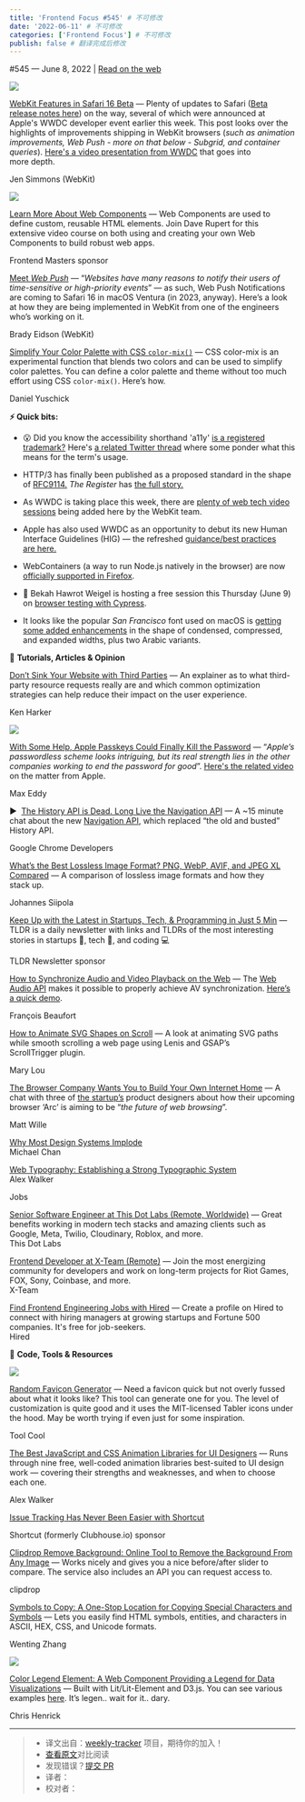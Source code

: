 ```yaml
---
title: 'Frontend Focus #545' # 不可修改
date: '2022-06-11' # 不可修改
categories: ['Frontend Focus'] # 不可修改
publish: false # 翻译完成后修改
---
```


<!--以上是预览信息，图片一张或限制百字左右，前者优先，全文请使用二级及以下标题-->
<!-- more -->

#​545 — June 8, 2022 | [Read on the web](https://frontendfoc.us/link/124513/web)

[![](https://res.cloudinary.com/cpress/image/upload/w_1280,e_sharpen:60/v1654686425/rv7uijtepx94cjo0zay2.png)](https://frontendfoc.us/link/124514/web)

[WebKit Features in Safari 16 Beta](https://frontendfoc.us/link/124514/web "webkit.org") — Plenty of updates to Safari ([Beta release notes here](https://frontendfoc.us/link/124515/web)) on the way, several of which were announced at Apple's WWDC developer event earlier this week. This post looks over the highlights of improvements shipping in WebKit browsers (_such as animation improvements, Web Push - more on that below - Subgrid, and container queries_). [Here's a video presentation from WWDC](https://frontendfoc.us/link/124516/web) that goes into more depth.

Jen Simmons (WebKit)

[![](https://copm.s3.amazonaws.com/1a015797.png)](https://frontendfoc.us/link/124517/web)

[Learn More About Web Components](https://frontendfoc.us/link/124517/web "frontendmasters.com") — Web Components are used to define custom, reusable HTML elements. Join Dave Rupert for this extensive video course on both using and creating your own Web Components to build robust web apps.

Frontend Masters sponsor

[Meet _Web Push_](https://frontendfoc.us/link/124518/web "webkit.org") — “_Websites have many reasons to notify their users of time-sensitive or high-priority events_” — as such, Web Push Notifications are coming to Safari 16 in macOS Ventura (in 2023, anyway). Here’s a look at how they are being implemented in WebKit from one of the engineers who’s working on it.

Brady Eidson (WebKit)

[Simplify Your Color Palette with CSS `color-mix()`](https://frontendfoc.us/link/124519/web "www.smashingmagazine.com") — CSS color-mix is an experimental function that blends two colors and can be used to simplify color palettes. You can define a color palette and theme without too much effort using CSS `color-mix()`. Here’s how.

Daniel Yuschick

**⚡️ Quick bits:**

*   😮 Did you know the accessibility shorthand 'a11y' [is a registered trademark?](https://frontendfoc.us/link/124523/web) Here's [a related Twitter thread](https://frontendfoc.us/link/124524/web) where some ponder what this means for the term's usage.
    
*   HTTP/3 has finally been published as a proposed standard in the shape of [RFC9114.](https://frontendfoc.us/link/124551/web) _The Register_ has [the full story.](https://frontendfoc.us/link/124552/web)
    
*   As WWDC is taking place this week, there are [plenty of web tech video sessions](https://frontendfoc.us/link/124520/web) being added here by the WebKit team.
    
*   Apple has also used WWDC as an opportunity to debut its new Human Interface Guidelines (HIG) — the refreshed [guidance/best practices are here.](https://frontendfoc.us/link/124521/web)
    
*   WebContainers (a way to run Node.js natively in the browser) are now [officially supported in Firefox](https://frontendfoc.us/link/124522/web).
    
*   📆 Bekah Hawrot Weigel is hosting a free session this Thursday (June 9) on [browser testing with Cypress](https://frontendfoc.us/link/124525/web).
    
*   It looks like the popular _San Francisco_ font used on macOS is [getting some added enhancements](https://frontendfoc.us/link/124553/web) in the shape of condensed, compressed, and expanded widths, plus two Arabic variants.
    

📙 **Tutorials, Articles & Opinion**

[Don’t Sink Your Website with Third Parties](https://frontendfoc.us/link/124526/web "www.smashingmagazine.com") — An explainer as to what third-party resource requests really are and which common optimization strategies can help reduce their impact on the user experience.

Ken Harker

[![](https://res.cloudinary.com/cpress/image/upload/w_1280,e_sharpen:60/v1654694672/wscbpa33qvs7k9b8dneb.png)](https://frontendfoc.us/link/124527/web)

[With Some Help, Apple Passkeys Could Finally Kill the Password](https://frontendfoc.us/link/124527/web "uk.pcmag.com") — “_Apple’s passwordless scheme looks intriguing, but its real strength lies in the other companies working to end the password for good_”. [Here's the related video](https://frontendfoc.us/link/124528/web) on the matter from Apple.

Max Eddy

▶  [The History API is Dead. Long Live the Navigation API](https://frontendfoc.us/link/124529/web "www.youtube.com") — A ~15 minute chat about the new [Navigation API](https://frontendfoc.us/link/124530/web), which replaced “the old and busted” History API.

Google Chrome Developers

[What’s the Best Lossless Image Format? PNG, WebP, AVIF, and JPEG XL Compared](https://frontendfoc.us/link/124534/web "siipo.la") — A comparison of lossless image formats and how they stack up.

Johannes Siipola

[Keep Up with the Latest in Startups, Tech, & Programming in Just 5 Min](https://frontendfoc.us/link/124531/web "tldr.tech") — TLDR is a daily newsletter with links and TLDRs of the most interesting stories in startups 🚀, tech 📱, and coding 💻

TLDR Newsletter sponsor

[How to Synchronize Audio and Video Playback on the Web](https://frontendfoc.us/link/124535/web "web.dev") — The [Web Audio API](https://frontendfoc.us/link/124536/web) makes it possible to properly achieve AV synchronization. [Here’s a quick demo](https://frontendfoc.us/link/124537/web).

François Beaufort

[How to Animate SVG Shapes on Scroll](https://frontendfoc.us/link/124538/web "tympanus.net") — A look at animating SVG paths while smooth scrolling a web page using Lenis and GSAP’s ScrollTrigger plugin.

Mary Lou

[The Browser Company Wants You to Build Your Own Internet Home](https://frontendfoc.us/link/124532/web "www.inputmag.com") — A chat with three of [the startup’s](https://frontendfoc.us/link/124533/web) product designers about how their upcoming browser ‘Arc’ is aiming to be “_the future of web browsing_”.

Matt Wille

[Why Most Design Systems Implode](https://frontendfoc.us/link/124539/web)  
Michael Chan

[Web Typography: Establishing a Strong Typographic System](https://frontendfoc.us/link/124540/web)  
Alex Walker

Jobs

[Senior Software Engineer at This Dot Labs (Remote, Worldwide)](https://frontendfoc.us/link/124542/web) — Great benefits working in modern tech stacks and amazing clients such as Google, Meta, Twilio, Cloudinary, Roblox, and more.  
This Dot Labs

[Frontend Developer at X-Team (Remote)](https://frontendfoc.us/link/124541/web) — Join the most energizing community for developers and work on long-term projects for Riot Games, FOX, Sony, Coinbase, and more.  
X-Team

[Find Frontend Engineering Jobs with Hired](https://frontendfoc.us/link/124543/web) — Create a profile on Hired to connect with hiring managers at growing startups and Fortune 500 companies. It's free for job-seekers.  
Hired

🔧 **Code, Tools & Resources**

[![](https://res.cloudinary.com/cpress/image/upload/w_1280,e_sharpen:60/eoeiyws4bdmd53oglubc.jpg)](https://frontendfoc.us/link/124548/web)

[Random Favicon Generator](https://frontendfoc.us/link/124548/web "toolcool.org") — Need a favicon quick but not overly fussed about what it looks like? This tool can generate one for you. The level of customization is quite good and it uses the MIT-licensed Tabler icons under the hood. May be worth trying if even just for some inspiration.

Tool Cool

[The Best JavaScript and CSS Animation Libraries for UI Designers](https://frontendfoc.us/link/124544/web "www.sitepoint.com") — Runs through nine free, well-coded animation libraries best-suited to UI design work — covering their strengths and weaknesses, and when to choose each one.

Alex Walker

[Issue Tracking Has Never Been Easier with Shortcut](https://frontendfoc.us/link/124547/web "shortcut.com")

Shortcut (formerly Clubhouse.io) sponsor

[Clipdrop Remove Background: Online Tool to Remove the Background From Any Image](https://frontendfoc.us/link/124549/web "clipdrop.co") — Works nicely and gives you a nice before/after slider to compare. The service also includes an API you can request access to.

clipdrop

[Symbols to Copy: A One-Stop Location for Copying Special Characters and Symbols](https://frontendfoc.us/link/124550/web "symbols.wentin.net") — Lets you easily find HTML symbols, entities, and characters in ASCII, HEX, CSS, and Unicode formats.

Wenting Zhang

[![](https://res.cloudinary.com/cpress/image/upload/w_1280,e_sharpen:60/a6nxd8rxx77rzlj51vyo.jpg)](https://frontendfoc.us/link/124545/web)

[Color Legend Element: A Web Component Providing a Legend for Data Visualizations](https://frontendfoc.us/link/124545/web "github.com") — Built with Lit/Lit-Element and D3.js. You can see various examples [here](https://frontendfoc.us/link/124546/web). It’s legen.. wait for it.. dary.

Chris Henrick

---
> * 译文出自：[weekly-tracker](https://github.com/FEDarling/weekly-tracker) 项目，期待你的加入！
> * [查看原文](https://frontendfoc.us/issues/545)对比阅读
> * 发现错误？[提交 PR](https://github.com/FEDarling/weekly-tracker/blob/main/weeklys/frontend_focus/545)
> * 译者：
> * 校对者：
